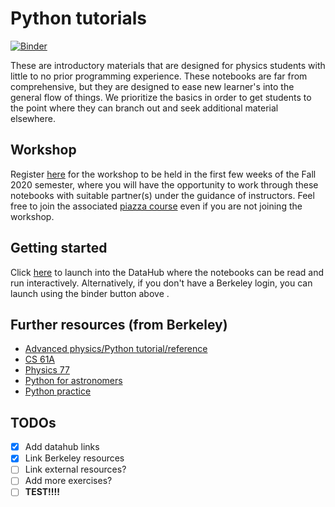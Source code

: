 # Python tutorials
[![Binder](https://mybinder.org/badge_logo.svg)](https://mybinder.org/v2/gh/berkeley-physics/Python-Tutorials/master)

These are introductory materials that are designed for physics students with little to no prior programming experience. These notebooks are far from comprehensive, but they are designed to ease new learner's into the general flow of things. We prioritize the basics in order to get students to the point where they can branch out and seek additional material elsewhere.

## Workshop
Register [here](https://forms.gle/UjJn8r2vpT7h7G148) for the workshop to be held in the first few weeks of the Fall 2020 semester, where you will have the opportunity to work through these notebooks with suitable partner(s) under the guidance of instructors. Feel free to join the associated [piazza course](http://piazza.com/berkeley/fall2020/physics314159) even if you are not joining the workshop.

## Getting started
Click [here](https://datahub.berkeley.edu/hub/user-redirect/git-pull?repo=https%3A%2F%2Fgithub.com%2Fberkeley-physics%2FPython-Tutorials&urlpath=tree%2FPython-Tutorials%2F1+-+Introductory%2F0+-+What+is+Python.ipynb&branch=master) to launch into the DataHub where the notebooks can be read and run interactively. Alternatively, if you don't have a Berkeley login, you can launch using the binder button above .

## Further resources (from Berkeley)
- [Advanced physics/Python tutorial/reference](https://github.com/berkeley-physics/intro_python)
- [CS 61A](https://cs61a.org/)
- [Physics 77](https://github.com/data-8/physics-connector)
- [Python for astronomers](http://ugastro.berkeley.edu/pydecal/)
- [Python practice](http://python.berkeley.edu/)

## TODOs
- [x] Add datahub links
- [x] Link Berkeley resources
- [ ] Link external resources?
- [ ] Add more exercises?
- [ ] __TEST!!!!__
